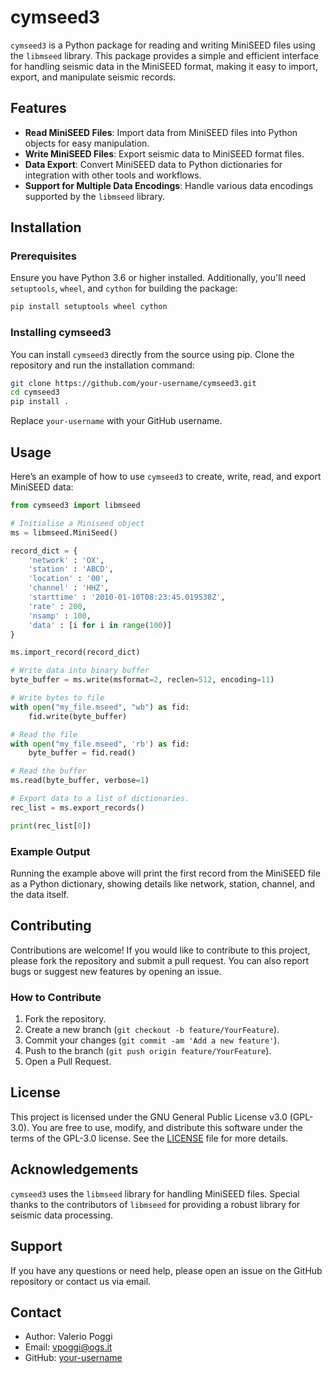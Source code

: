 # cymseed3

 `cymseed3` is a Python package for reading and writing MiniSEED files using the `libmseed` library. This package provides a simple and efficient interface for handling seismic data in the MiniSEED format, making it easy to import, export, and manipulate seismic records.

 ## Features

 - **Read MiniSEED Files**: Import data from MiniSEED files into Python objects for easy manipulation.
 - **Write MiniSEED Files**: Export seismic data to MiniSEED format files.
 - **Data Export**: Convert MiniSEED data to Python dictionaries for integration with other tools and workflows.
 - **Support for Multiple Data Encodings**: Handle various data encodings supported by the `libmseed` library.

 ## Installation

 ### Prerequisites

 Ensure you have Python 3.6 or higher installed. Additionally, you'll need `setuptools`, `wheel`, and `cython` for building the package:

 ```bash
 pip install setuptools wheel cython
 ```

 ### Installing cymseed3

 You can install `cymseed3` directly from the source using pip. Clone the repository and run the installation command:

 ```bash
 git clone https://github.com/your-username/cymseed3.git
 cd cymseed3
 pip install .
 ```

 Replace `your-username` with your GitHub username.

 ## Usage

 Here’s an example of how to use `cymseed3` to create, write, read, and export MiniSEED data:

 ```python
 from cymseed3 import libmseed

 # Initialise a Miniseed object
 ms = libmseed.MiniSeed()

 record_dict = {
     'network' : 'OX',
     'station' : 'ABCD',
     'location' : '00',
     'channel' : 'HHZ',
     'starttime' : '2010-01-10T08:23:45.019538Z',
     'rate' : 200,
     'nsamp' : 100,
     'data' : [i for i in range(100)]
 }

 ms.import_record(record_dict)

 # Write data into binary buffer
 byte_buffer = ms.write(msformat=2, reclen=512, encoding=11)

 # Write bytes to file
 with open("my_file.mseed", "wb") as fid:
     fid.write(byte_buffer)

 # Read the file
 with open("my_file.mseed", 'rb') as fid:
     byte_buffer = fid.read()

 # Read the buffer
 ms.read(byte_buffer, verbose=1)

 # Export data to a list of dictionaries.
 rec_list = ms.export_records()

 print(rec_list[0])
 ```

 ### Example Output

 Running the example above will print the first record from the MiniSEED file as a Python dictionary, showing details like network, station, channel, and the data itself.

 ## Contributing

 Contributions are welcome! If you would like to contribute to this project, please fork the repository and submit a pull request. You can also report bugs or suggest new features by opening an issue.

 ### How to Contribute

 1. Fork the repository.
 2. Create a new branch (`git checkout -b feature/YourFeature`).
 3. Commit your changes (`git commit -am 'Add a new feature'`).
 4. Push to the branch (`git push origin feature/YourFeature`).
 5. Open a Pull Request.

 ## License

 This project is licensed under the GNU General Public License v3.0 (GPL-3.0). You are free to use, modify, and distribute this software under the terms of the GPL-3.0 license. See the [LICENSE](LICENSE) file for more details.

 ## Acknowledgements

 `cymseed3` uses the `libmseed` library for handling MiniSEED files. Special thanks to the contributors of `libmseed` for providing a robust library for seismic data processing.

 ## Support

 If you have any questions or need help, please open an issue on the GitHub repository or contact us via email.

 ## Contact

 - Author: Valerio Poggi
 - Email: vpoggi@ogs.it
 - GitHub: [your-username](https://github.com/your-username)
